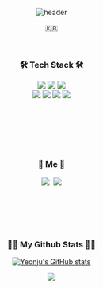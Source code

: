 <div align="center">

![header](https://capsule-render.vercel.app/api?type=soft&color=auto&height=300&section=header&text=Yeonju&fontSize=70&animation=twinkling)

</div>

<p align="center">🇰🇷 </p>
<br>
<h3 align="center">🛠 Tech Stack 🛠</h3>


<p align="center">
  <img src="https://img.shields.io/badge/HTML5-E34F26?style=flat-square&logo=HTML5&logoColor=white" />
  <img src="https://img.shields.io/badge/CSS-1572B6?style=flat-square&logo=CSS3&logoColor=white"/> 
  <img src="https://img.shields.io/badge/StyledComponents-DB7093?style=flat-square&logo=Styled-components&logoColor=white" />
  <br>
  <img src="https://img.shields.io/badge/JavaScript-F7DF1E?style=flat-square&logo=JavaScript&logoColor=black"/>
  <img src="https://img.shields.io/badge/React-61DAFB?style=flat-square&logo=React&logoColor=white"/> 
  <img src="https://img.shields.io/badge/Node.js-339933?style=flat-square&logo=Node.js&logoColor=white"/>
  <img src="https://img.shields.io/badge/TypeScript-3178C6?style=flat-square&logo=TypeScript&logoColor=white"/>
  <br>
</p>

<br><br>


</div>
  
<br><br>

<h3 align="center"> 🌲 Me 🌲</h3>
<p align="center">    
 <a href="https://velog.io/@yeonkr"><img src="https://img.shields.io/badge/Tech%20Blog-11B48A?style=flat-square&logo=Vimeo&logoColor=white&link=https://velog.io/@yeonkr"/></a>&nbsp
 <a href="mailto:dev.yeonju@gmail.com "><img src="https://img.shields.io/badge/Gmail-d14836?style=flat-square&logo=Gmail&logoColor=white&link=dev.yeonju@gmail.com"></a>
</p>

<br><br>
<br><br>

<h3 align="center">👩‍💻 My Github Stats 👩‍💻</h3>
<div align="center">
  
[![Yeonju's GitHub stats](https://github-readme-stats.vercel.app/api?username=yeonkr&show_icons=true&theme=vue-dark)](https://github.com/yeonkr) 

  
</div>
<p align="center">
  <a href="https://hits.seeyoufarm.com"><img src="https://hits.seeyoufarm.com/api/count/incr/badge.svg?url=https%3A%2F%2Fgithub.com%2Fyeonkr&count_bg=%236CC2E6&title_bg=%23A8AAAE&icon=github.svg&icon_color=%23FFFFFF&title=hits&edge_flat=false"/></a>
</p>
